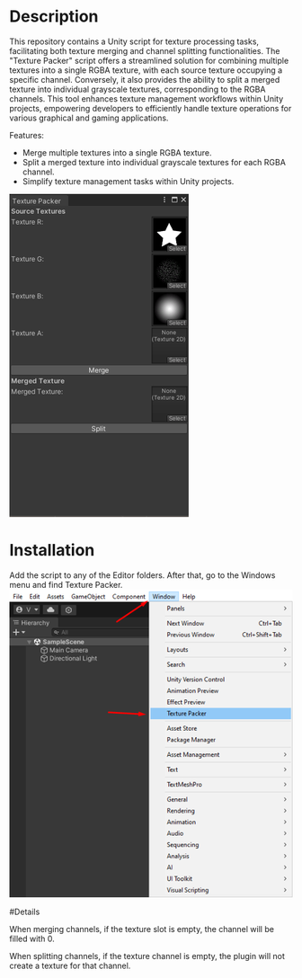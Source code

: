 # Description

This repository contains a Unity script for texture processing tasks, facilitating both texture merging and channel splitting functionalities. The "Texture Packer" script offers a streamlined solution for combining multiple textures into a single RGBA texture, with each source texture occupying a specific channel. Conversely, it also provides the ability to split a merged texture into individual grayscale textures, corresponding to the RGBA channels. This tool enhances texture management workflows within Unity projects, empowering developers to efficiently handle texture operations for various graphical and gaming applications.

Features:

- Merge multiple textures into a single RGBA texture.
- Split a merged texture into individual grayscale textures for each RGBA channel.
- Simplify texture management tasks within Unity projects.

![Plugin window](https://github.com/Xpartz/UnityChannelPacker-/blob/main/Screenshot_1.png)



# Installation

Add the script to any of the Editor folders. After that, go to the Windows menu and find Texture Packer.
![Plugin](https://github.com/Xpartz/UnityChannelPacker-/blob/main/Screenshot_2.png)

#Details

When merging channels, if the texture slot is empty, the channel will be filled with 0.

When splitting channels, if the texture channel is empty, the plugin will not create a texture for that channel.
